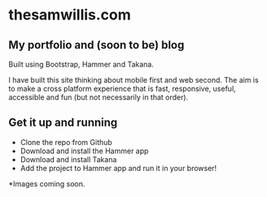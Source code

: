 thesamwillis.com
============

## My portfolio and (soon to be) blog

Built using Bootstrap, Hammer and Takana.

I have built this site thinking about mobile first and web second. The aim is to make a cross platform experience that is fast, responsive, useful, accessible and fun (but not necessarily in that order).

## Get it up and running

- Clone the repo from Github
- Download and install the Hammer app
- Download and install Takana
- Add the project to Hammer app and run it in your browser!

*Images coming soon.